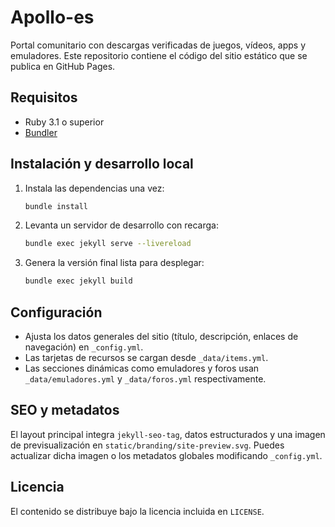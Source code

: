# Apollo-es

Portal comunitario con descargas verificadas de juegos, vídeos, apps y emuladores. Este repositorio contiene el código del sitio estático que se publica en GitHub Pages.

## Requisitos

- Ruby 3.1 o superior
- [Bundler](https://bundler.io/)

## Instalación y desarrollo local

1. Instala las dependencias una vez:
   ```bash
   bundle install
   ```
2. Levanta un servidor de desarrollo con recarga:
   ```bash
   bundle exec jekyll serve --livereload
   ```
3. Genera la versión final lista para desplegar:
   ```bash
   bundle exec jekyll build
   ```

## Configuración

- Ajusta los datos generales del sitio (título, descripción, enlaces de navegación) en `_config.yml`.
- Las tarjetas de recursos se cargan desde `_data/items.yml`.
- Las secciones dinámicas como emuladores y foros usan `_data/emuladores.yml` y `_data/foros.yml` respectivamente.

## SEO y metadatos

El layout principal integra `jekyll-seo-tag`, datos estructurados y una imagen de previsualización en `static/branding/site-preview.svg`. Puedes actualizar dicha imagen o los metadatos globales modificando `_config.yml`.

## Licencia

El contenido se distribuye bajo la licencia incluida en `LICENSE`.
